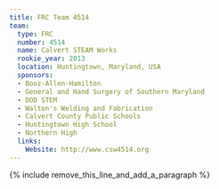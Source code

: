 ```yaml
---
title: FRC Team 4514
team:
  type: FRC
  number: 4514
  name: Calvert STEAM Works
  rookie_year: 2013
  location: Huntingtown, Maryland, USA
  sponsors:
  - Booz-Allen-Hamilton
  - General and Hand Surgery of Southern Maryland
  - DOD STEM
  - Walton's Welding and Fabrication
  - Calvert County Public Schools
  - Huntingtown High School
  - Northern High
  links:
    Website: http://www.csw4514.org
---
```


{% include remove_this_line_and_add_a_paragraph %}